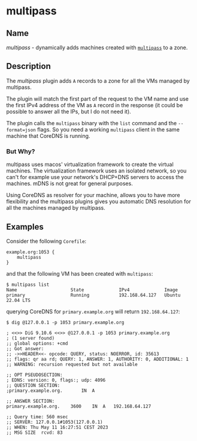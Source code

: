 # multipass

## Name

*multipass* - dynamically adds machines created with [`multipass`](https://multipass.run/) to a zone.

## Description

The *multipass* plugin adds `A` records to a zone for all the VMs managed by multipass.

The plugin will match the first part of the request to the VM name and use the first IPv4 address of the VM as `A` record in the response (it could be possible to answer all the IPs, but I do not need it).

The plugin calls the `multipass` binary with the `list` command and the `--format=json` flags. So you need a working `multipass` client in the same machine that CoreDNS is running.

### But Why?

multipass uses macos' virtualization framework to create the virtual machines. The virtualization framework uses an isolated network, so you can't for example use your network's DHCP+DNS servers to access the machines. mDNS is not great for general purposes.

Using CoreDNS as resolver for your machine, allows you to have more flexibility and the multipass plugins gives you automatic DNS resolution for all the machines managed by multipass.

## Examples

Consider the following `Corefile`:

```Corefile
example.org:1053 {
    multipass
}
```

and that the following VM has been created with `multipass`:

```console
$ multipass list
Name                    State             IPv4             Image
primary                 Running           192.168.64.127   Ubuntu 22.04 LTS
```

querying CoreDNS for `primary.example.org` will return `192.168.64.127`:

```console
$ dig @127.0.0.1 -p 1053 primary.example.org

; <<>> DiG 9.10.6 <<>> @127.0.0.1 -p 1053 primary.example.org
; (1 server found)
;; global options: +cmd
;; Got answer:
;; ->>HEADER<<- opcode: QUERY, status: NOERROR, id: 35613
;; flags: qr aa rd; QUERY: 1, ANSWER: 1, AUTHORITY: 0, ADDITIONAL: 1
;; WARNING: recursion requested but not available

;; OPT PSEUDOSECTION:
; EDNS: version: 0, flags:; udp: 4096
;; QUESTION SECTION:
;primary.example.org.		IN	A

;; ANSWER SECTION:
primary.example.org.	3600	IN	A	192.168.64.127

;; Query time: 560 msec
;; SERVER: 127.0.0.1#1053(127.0.0.1)
;; WHEN: Thu May 11 16:27:51 CEST 2023
;; MSG SIZE  rcvd: 83
```
